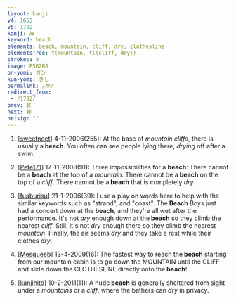 ```yaml
---
layout: kanji
v4: 1653
v6: 1782
kanji: 岸
keyword: beach
elements: beach, mountain, cliff, dry, clothesline
elementsTree: t(mountain, tl(cliff, dry))
strokes: 8
image: E5B2B8
on-yomi: ガン
kun-yomi: きし
permalink: /岸/
redirect_from:
 - /1782/
prev: 軒
next: 幹
heisig: ""
---
```


1) [<a href="http://kanji.koohii.com/profile/sweetneet">sweetneet</a>] 4-11-2006(255): At the base of <em>mountain</em> <em>cliff</em>s, there is usually a<strong> beach</strong>. You often can see people lying there, <em>drying</em> off after a swim.

2) [<a href="http://kanji.koohii.com/profile/Pete171">Pete171</a>] 17-11-2008(91): Three impossibilities for a <strong>beach</strong>: There cannot be a <strong>beach</strong> at the top of a <em>mountain</em>. There cannot be a<strong> beach</strong> on the top of a <em>cliff</em>. There cannot be a<strong> beach</strong> that is completely <em>dry</em>.

3) [<a href="http://kanji.koohii.com/profile/fuaburisu">fuaburisu</a>] 21-1-2006(39): I use a play on words here to help with the similar keywords such as &quot;strand&quot;, and &quot;coast&quot;. The<strong> Beach</strong> Boys just had a concert down at the<strong> beach</strong>, and they&#039;re all wet after the performance. It&#039;s not <em>dry</em> enough down at the<strong> beach</strong> so they climb the nearest <em>cliff</em>. Still, it&#039;s not <em>dry</em> enough there so they climb the nearest <em>mountain</em>. Finally, the air seems <em>dry</em> and they take a rest while their clothes <em>dry</em>.

4) [<a href="http://kanji.koohii.com/profile/Mesqueeb">Mesqueeb</a>] 13-4-2009(16): The fastest way to reach the<strong> beach</strong> starting from our mountain cabin is to go down the MOUNTAIN until the CLIFF and slide down the CLOTHESLINE directly onto the<strong> beach</strong>!

5) [<a href="http://kanji.koohii.com/profile/kanjihito">kanjihito</a>] 10-2-2011(11): A nude<strong> beach</strong> is generally sheltered from sight under a <em>mountains</em> or a <em>cliff</em>, where the bathers can <em>dry</em> in privacy.

